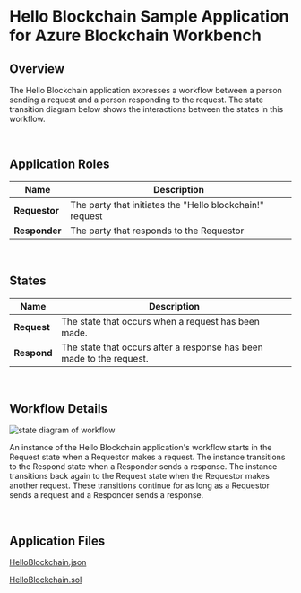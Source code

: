 Hello Blockchain Sample Application for Azure Blockchain Workbench
==================================================================

Overview 
---------

The Hello Blockchain application expresses a workflow between a person sending
a request and a person responding to the request.  The state transition diagram
below shows the interactions between the states in this workflow. 

<br/>

Application Roles 
------------------

| Name  |  Description |
|------------|-------------------------------------------------------------------------------------------|
| __Requestor__  |  The party that initiates the "Hello blockchain!" request                                 |
| __Responder__  |  The party that responds to the Requestor |

<br/>

States 
-------

| Name  |  Description |
|----------|-------------------------------------------------------------------------------------------|
| __Request__  | The state that occurs when a request has been made.  |
| __Respond__  | The state that occurs after a response has been made to the request.  |

<br/>

Workflow Details
----------------

![state diagram of workflow](https://raw.githubusercontent.com/caleteeter/hello-blockchain/master/media/5aba06dd9b98e017f7031946d0187fb7.png)
 
An instance of the Hello Blockchain application's workflow starts in the Request
state when a Requestor makes a request.  The instance transitions to the Respond
state when a Responder sends a response.  The instance transitions back again to
the Request state when the Requestor makes another request.  These transitions
continue for as long as a Requestor sends a request and a Responder sends a
response. 

<br/>

Application Files
-----------------

[HelloBlockchain.json](https://raw.githubusercontent.com/caleteeter/hello-blockchain/master/HelloBlockchain.json)

[HelloBlockchain.sol](https://raw.githubusercontent.com/caleteeter/hello-blockchain/master/contracts/HelloBlockchain.sol)
